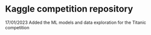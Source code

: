 # Kaggle competition repository

17/01/2023 Added the ML models and data exploration for the Titanic competition
